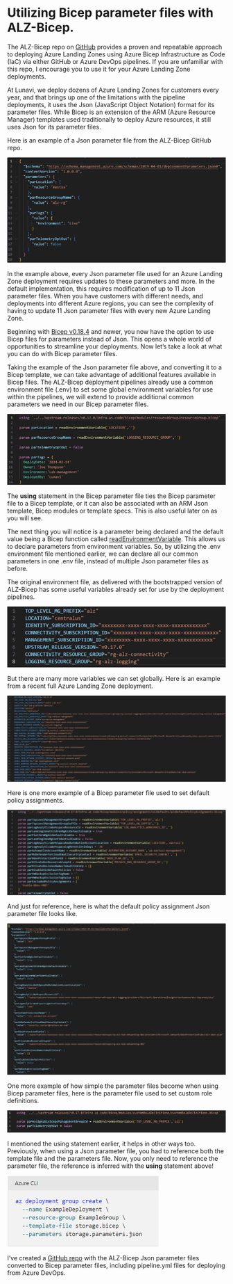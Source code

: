 # Utilizing Bicep parameter files with ALZ-Bicep.

The ALZ-Bicep repo on [GitHub](https://github.com/Azure/ALZ-Bicep) provides a proven and repeatable approach to deploying Azure Landing Zones using Azure Bicep Infrastructure as Code (IaC) via either GitHub or Azure DevOps pipelines. If you are unfamiliar with this repo, I encourage you to use it for your Azure Landing Zone deployments.

At Lunavi, we deploy dozens of Azure Landing Zones for customers every year, and that brings up one of the limitations with the pipeline deployments, it uses the Json (JavaScript Object Notation) format for its parameter files. While Bicep is an extension of the ARM (Azure Resource Manager) templates used traditionally to deploy Azure resources, it still uses Json for its parameter files.

Here is an example of a Json parameter file from the ALZ-Bicep GitHub repo.

![A screen shot of a computer Description automatically generated](media/9c59afc63206873696ee6e7350a6c25e.png)

In the example above, every Json parameter file used for an Azure Landing Zone deployment requires updates to these parameters and more. In the default implementation, this requires modification of up to 11 Json parameter files. When you have customers with different needs, and deployments into different Azure regions, you can see the complexity of having to update 11 Json parameter files with every new Azure Landing Zone.

Beginning with [Bicep v0.18.4](https://learn.microsoft.com/en-us/azure/azure-resource-manager/bicep/parameter-files?tabs=Bicep) and newer, you now have the option to use Bicep files for parameters instead of Json. This opens a whole world of opportunities to streamline your deployments. Now let’s take a look at what you can do with Bicep parameter files.

Taking the example of the Json parameter file above, and converting it to a Bicep template, we can take advantage of additional features available in Bicep files. The ALZ-Bicep deployment pipelines already use a common environment file (.env) to set some global environment variables for use within the pipelines, we will extend to provide additional common parameters we need in our Bicep parameter files.

![A computer screen with text on it Description automatically generated](media/069a011ce0530ee6eb196bcb368b219d.png)

The **using** statement in the Bicep parameter file ties the Bicep parameter file to a Bicep template, or it can also be associated with an ARM Json template, Bicep modules or template specs. This is also useful later on as you will see.

The next thing you will notice is a parameter being declared and the default value being a Bicep function called [readEnvironmentVariable](https://learn.microsoft.com/en-us/azure/azure-resource-manager/bicep/bicep-functions-parameters-file#readenvironmentvariable). This allows us to declare parameters from environment variables. So, by utilizing the .env environment file mentioned earlier, we can declare all our common parameters in one .env file, instead of multiple Json parameter files as before.

The original environment file, as delivered with the bootstrapped version of ALZ-Bicep has some useful variables already set for use by the deployment pipelines.

![A screen shot of a computer program Description automatically generated](media/4e5bc8226911b63735b2167304a0b204.png)

But there are many more variables we can set globally. Here is an example from a recent full Azure Landing Zone deployment.

![A black background with orange and white lines Description automatically generated](media/10e53dadb0dc0c76c067e6b9a724f79c.png)

Here is one more example of a Bicep parameter file used to set default policy assignments.

![A screen shot of a computer program Description automatically generated](media/12d804fa0a2bc235cfaa2ff6dfa1f732.png)

And just for reference, here is what the default policy assignment Json parameter file looks like.

![A screen shot of a computer program Description automatically generated](media/1b68a1c437d82f11fc2f4dc533efba79.png)

One more example of how simple the parameter files become when using Bicep parameter files, here is the parameter file used to set custom role definitions.

![](media/6680513e57330ef9fdfdfe5ac950a9aa.png)

I mentioned the using statement earlier, it helps in other ways too. Previously, when using a Json parameter file, you had to reference both the template file and the parameters file. Now, you only need to reference the parameter file, the reference is inferred with the **using** statement above!

![A screenshot of a computer program Description automatically generated](media/07dedfbe8ae59db20c3ad6f50de020ba.png)

I’ve created a [GitHub repo](https://github.com/ThojoUno/bicepparam) with the ALZ-Bicep Json parameter files converted to Bicep parameter files, including pipeline.yml files for deploying from Azure DevOps.
